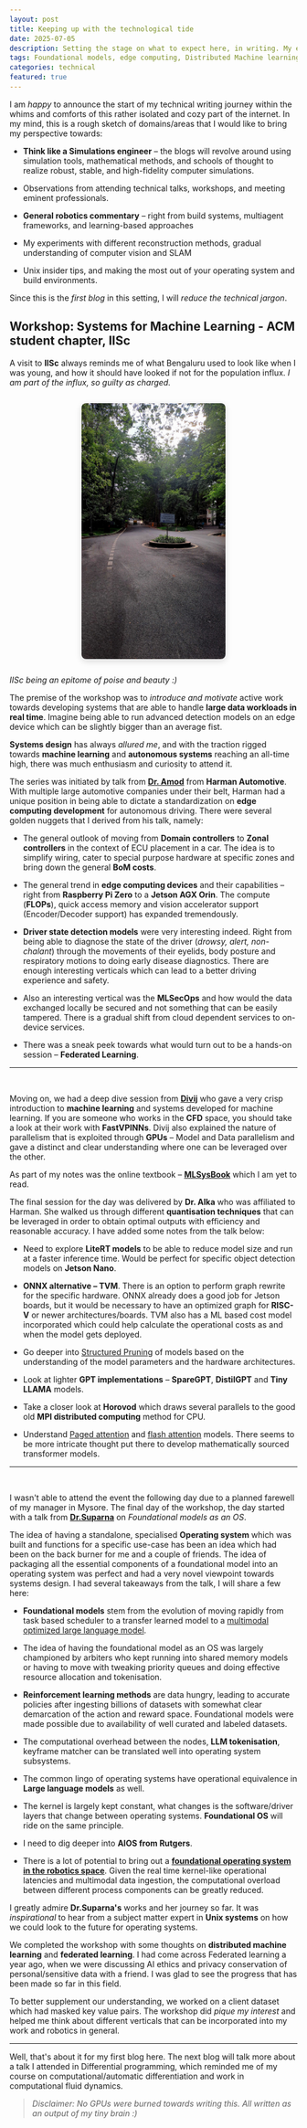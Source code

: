 ```yaml
---
layout: post
title: Keeping up with the technological tide
date: 2025-07-05
description: Setting the stage on what to expect here, in writing. My experience at a workshop covering systems for Machine Learning
tags: Foundational models, edge computing, Distributed Machine learning, Model quantisation
categories: technical
featured: true
---
```


I am _happy_ to announce the start of my technical writing journey within the whims and comforts of this rather isolated and cozy part of the internet. In my mind, this is a rough sketch of domains/areas that I would like to bring my perspective towards:

- **Think like a Simulations engineer** – the blogs will revolve around using simulation tools, mathematical methods, and schools of thought to realize robust, stable, and high-fidelity computer simulations.


- Observations from attending technical talks, workshops, and meeting eminent professionals.


- **General robotics commentary** – right from build systems, multiagent frameworks, and learning-based approaches


- My experiments with different reconstruction methods, gradual understanding of computer vision and SLAM


- Unix insider tips, and making the most out of your operating system and build environments. 

Since this is the _first blog_ in this setting, I will _reduce the technical jargon_.

## Workshop: Systems for Machine Learning - ACM student chapter, IISc

A visit to **IISc** always reminds me of what Bengaluru used to look like when I was young, and how it should have looked if not for the population influx. _I am part of the influx, so guilty as charged._

<img src="/assets/img/posts/iisc.jpg" style="display: block; margin: 2em auto; max-width: 50%; height: auto; border-radius: 8px; box-shadow: 0 4px 12px rgba(0, 0, 0, 0.15);">

*IISc being an epitome of poise and beauty :)*

The premise of the workshop was to _introduce and motivate_ active work towards developing systems that are able to handle **large data workloads in real time**. Imagine being able to run advanced detection models on an edge device which can be slightly bigger than an average fist. 

**Systems design** has always _allured me_, and with the traction rigged towards **machine learning** and **autonomous systems** reaching an all-time high, there was much enthusiasm and curiosity to attend it. 


The series was initiated by talk from [**Dr. Amod**](https://www.linkedin.com/in/ajga2/) from **Harman Automotive**. With multiple large automotive companies under their belt, Harman had a unique position in being able to dictate a standardization on **edge computing development** for autonomous driving. There were several golden nuggets that I derived from his talk, namely:

- The general outlook of moving from **Domain controllers** to **Zonal controllers** in the context of ECU placement in a car. The idea is to simplify wiring, cater to special purpose hardware at specific zones and bring down the general **BoM costs**.


- The general trend in **edge computing devices** and their capabilities – right from **Raspberry Pi Zero** to a **Jetson AGX Orin**. The compute (**FLOPs**), quick access memory and vision accelerator support (Encoder/Decoder support) has expanded tremendously.


- **Driver state detection models** were very interesting indeed. Right from being able to diagnose the state of the driver (_drowsy, alert, non-chalant_) through the movements of their eyelids, body posture and respiratory motions to doing early disease diagnostics. There are enough interesting verticals which can lead to a better driving experience and safety. 


- Also an interesting vertical was the **MLSecOps** and how would the data exchanged locally be secured and not something that can be easily tampered. There is a gradual shift from cloud dependent services to on-device services. 


- There was a sneak peek towards what would turn out to be a hands-on session – **Federated Learning**. 


---
<br>

Moving on, we had a deep dive session from [**Divij**](https://divijghose.github.io/) who gave a very crisp introduction to **machine learning** and systems developed for machine learning. If you are someone who works in the **CFD** space, you should take a look at their work with **FastVPINNs**. Divij also explained the nature of parallelism that is exploited through **GPUs** – Model and Data parallelism and gave a distinct and clear understanding where one can be leveraged over the other.

As part of my notes was the online textbook – [**MLSysBook**](https://mlsysbook.ai/) which I am yet to read.

The final session for the day was delivered by **Dr. Alka** who was affiliated to Harman. She walked us through different **quantisation techniques** that can be leveraged in order to obtain optimal outputs with efficiency and reasonable accuracy. I have added some notes from the talk below:

- Need to explore **LiteRT models** to be able to reduce model size and run at a faster inference time. Would be perfect for specific object detection models on **Jetson Nano**. 


- **ONNX alternative – TVM**. There is an option to perform graph rewrite for the specific hardware. ONNX already does a good job for Jetson boards, but it would be necessary to have an optimized graph for **RISC-V** or newer architectures/boards. TVM also has a ML based cost model incorporated which could help calculate the operational costs as and when the model gets deployed.


- Go deeper into <u>Structured Pruning</u> of models based on the understanding of the model parameters and the hardware architectures.


- Look at lighter **GPT implementations** – **SpareGPT**, **DistilGPT** and **Tiny LLAMA** models.


- Take a closer look at **Horovod** which draws several parallels to the good old **MPI distributed computing** method for CPU.


- Understand <u>Paged attention</u> and <u>flash attention</u> models. There seems to be more intricate thought put there to develop mathematically sourced transformer models.

---
<br>

I wasn't able to attend the event the following day due to a planned farewell of my manager in Mysore. The final day of the workshop, the day started with a talk from [**Dr.Suparna**](https://www.linkedin.com/in/suparna-bhattacharya-5a7798b/) on <i>Foundational models as an OS</i>.

The idea of having a standalone, specialised **Operating system** which was built and functions for a specific use-case has been an idea which had been on the back burner for me and a couple of friends. The idea of packaging all the essential components of a foundational model into an operating system was perfect and had a very novel viewpoint towards systems design. I had several takeaways from the talk, I will share a few here:

- **Foundational models** stem from the evolution of moving rapidly from task based scheduler to a transfer learned model to a <u>multimodal optimized large language model</u>.


- The idea of having the foundational model as an OS was largely championed by arbiters who kept running into shared memory models or having to move with tweaking priority queues and doing effective resource allocation and tokenisation.


- **Reinforcement learning methods** are data hungry, leading to accurate policies after ingesting billions of datasets with somewhat clear demarcation of the action and reward space. Foundational models were made possible due to availability of well curated and labeled datasets.


- The computational overhead between the nodes, **LLM tokenisation**, keyframe matcher can be translated well into operating system subsystems.


- The common lingo of operating systems have operational equivalence in **Large language models** as well.


- The kernel is largely kept constant, what changes is the software/driver layers that change between operating systems. **Foundational OS** will ride on the same principle.


- I need to dig deeper into **AIOS from Rutgers**.


- There is a lot of potential to bring out a **<u>foundational operating system in the robotics space</u>**. Given the real time kernel-like operational latencies and multimodal data ingestion, the computational overload between different process components can be greatly reduced. 


I greatly admire **Dr.Suparna's** works and her journey so far. It was _inspirational_ to hear from a subject matter expert in **Unix systems** on how we could look to the future for operating systems.


We completed the workshop with some thoughts on **distributed machine learning** and **federated learning**. I had come across Federated learning a year ago, when we were discussing AI ethics and privacy conservation of personal/sensitive data with a friend. I was glad to see the progress that has been made so far in this field. 

To better supplement our understanding, we worked on a client dataset which had masked key value pairs. The workshop did _pique my interest_ and helped me think about different verticals that can be incorporated into my work and robotics in general.

---

Well, that's about it for my first blog here. The next blog will talk more about a talk I attended in Differential programming, which reminded me of my course on computational/automatic differentiation and work in computational fluid dynamics.


> _Disclaimer: No GPUs were burned towards writing this. All written as an output of my tiny brain :)_